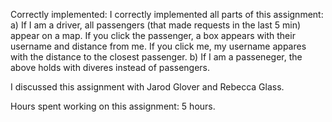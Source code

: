 Correctly implemented:
    I correctly implemented all parts of this assignment:
    a) If I am a driver, all passengers (that made requests in the last 5 min)
        appear on a map. If you click the passenger, a box appears with their
        username and distance from me. If you click me, my username appares with
        the distance to the closest passenger.
    b) If I am a passeneger, the above holds with diveres instead of passengers.

I discussed this assignment with Jarod Glover and Rebecca Glass.

Hours spent working on this assignment: 5 hours.